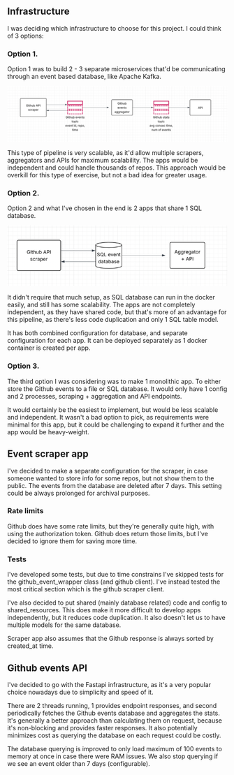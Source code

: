 
## Infrastructure
I was deciding which infrastructure to choose for this project. I could think of 3 options:

### Option 1.
Option 1 was to build 2 - 3 separate microservices that'd be communicating through an event based database,
like Apache Kafka. 

![kafka_infra.png](kafka_infra.png)

This type of pipeline is very scalable, as it'd allow multiple scrapers, aggregators and APIs for maximum scalability.
The apps would be independent and could handle thousands of repos. This approach would be overkill for this type
of exercise, but not a bad idea for greater usage.

### Option 2.
Option 2 and what I've chosen in the end is 2 apps that share 1 SQL database.

![sql_infra.png](sql_infra.png)

It didn't require that much setup, as SQL database can run in the docker easily, and still has some scalability.
The apps are not completely independent, as they have shared code, but that's more of an advantage for this pipeline,
as there's less code duplication and only 1 SQL table model. 

It has both combined configuration for database, and separate configuration for each app. It can be deployed separately
as 1 docker container is created per app.

### Option 3.
The third option I was considering was to make 1 monolithic app. To either store the Github events to a file or SQL database.
It would only have 1 config and 2 processes, scraping + aggregation and API endpoints.

It would certainly be the easiest to implement, but would be less scalable and independent. It wasn't a bad option to pick,
as requirements were minimal for this app, but it could be challenging to expand it further and the app would be heavy-weight.

## Event scraper app

I've decided to make a separate configuration for the scraper, in case someone wanted to store info for some repos, but
not show them to the public. The events from the database are deleted after 7 days. This setting could be always prolonged
for archival purposes.

### Rate limits
Github does have some rate limits, but they're generally quite high, with using the authorization token. Github does
return those limits, but I've decided to ignore them for saving more time.

### Tests
I've developed some tests, but due to time constrains I've skipped tests for the github_event_wrapper class (and github client).
I've instead tested the most critical section which is the github scraper client.

I've also decided to put shared (mainly database related) code and config to shared_resources. This does make it more
difficult to develop apps independently, but it reduces code duplication. It also doesn't let us to have multiple models
for the same database.

Scraper app also assumes that the Github response is always sorted by created_at time.

## Github events API
I've decided to go with the Fastapi infrastructure, as it's a very popular choice nowadays due to simplicity and speed of it.

There are 2 threads running, 1 provides endpoint responses, and second periodically fetches the Github events database and
aggregates the stats. It's generally a better approach than calculating them on request, because it's non-blocking and provides
faster responses. It also potentially minimizes cost as querying the database on each request could be costly.

The database querying is improved to only load maximum of 100 events to memory at once in case there were RAM issues. We also
stop querying if we see an event older than 7 days (configurable).

